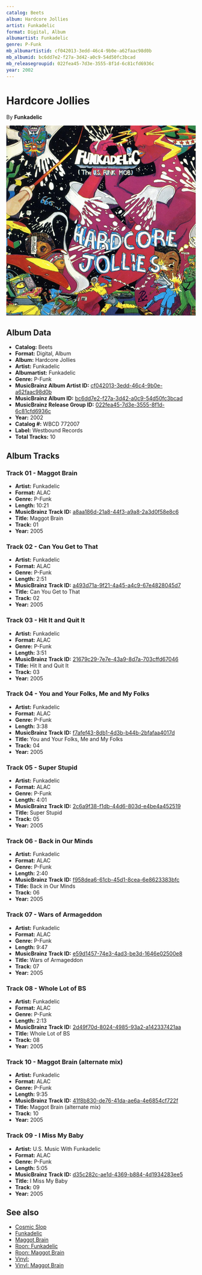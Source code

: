 ```yaml
---
catalog: Beets
album: Hardcore Jollies
artist: Funkadelic
format: Digital, Album
albumartist: Funkadelic
genre: P-Funk
mb_albumartistid: cf042013-3edd-46c4-9b0e-a62faac98d0b
mb_albumid: bc6dd7e2-f27a-3d42-a0c9-54d50fc3bcad
mb_releasegroupid: 022fea45-7d3e-3555-8f1d-6c81cfd6936c
year: 2002
---
```


# Hardcore Jollies

By **Funkadelic**

![](../../assets/beetscovers/Funkadelic-Hardcore_Jollies.jpg)

## Album Data

- **Catalog:** Beets
- **Format:** Digital, Album
- **Album:** Hardcore Jollies
- **Artist:** Funkadelic
- **Albumartist:** Funkadelic
- **Genre:** P-Funk
- **MusicBrainz Album Artist ID:** [cf042013-3edd-46c4-9b0e-a62faac98d0b](https://musicbrainz.org/artist/cf042013-3edd-46c4-9b0e-a62faac98d0b)
- **MusicBrainz Album ID:** [bc6dd7e2-f27a-3d42-a0c9-54d50fc3bcad](https://musicbrainz.org/release/bc6dd7e2-f27a-3d42-a0c9-54d50fc3bcad)
- **MusicBrainz Release Group ID:** [022fea45-7d3e-3555-8f1d-6c81cfd6936c](https://musicbrainz.org/release-group/022fea45-7d3e-3555-8f1d-6c81cfd6936c)
- **Year:** 2002
- **Catalog #:** WBCD 772007
- **Label:** Westbound Records
- **Total Tracks:** 10

## Album Tracks

### Track 01 - Maggot Brain

- **Artist:** Funkadelic
- **Format:** ALAC
- **Genre:** P-Funk
- **Length:** 10:21
- **MusicBrainz Track ID:** [a8aa186d-21a8-44f3-a9a8-2a3d0f58e8c6](https://musicbrainz.org/recording/a8aa186d-21a8-44f3-a9a8-2a3d0f58e8c6)
- **Title:** Maggot Brain
- **Track:** 01
- **Year:** 2005

### Track 02 - Can You Get to That

- **Artist:** Funkadelic
- **Format:** ALAC
- **Genre:** P-Funk
- **Length:** 2:51
- **MusicBrainz Track ID:** [a493d71a-9f21-4a45-a4c9-67e4828045d7](https://musicbrainz.org/recording/a493d71a-9f21-4a45-a4c9-67e4828045d7)
- **Title:** Can You Get to That
- **Track:** 02
- **Year:** 2005

### Track 03 - Hit It and Quit It

- **Artist:** Funkadelic
- **Format:** ALAC
- **Genre:** P-Funk
- **Length:** 3:51
- **MusicBrainz Track ID:** [21679c29-7e7e-43a9-8d7a-703cffd67046](https://musicbrainz.org/recording/21679c29-7e7e-43a9-8d7a-703cffd67046)
- **Title:** Hit It and Quit It
- **Track:** 03
- **Year:** 2005

### Track 04 - You and Your Folks, Me and My Folks

- **Artist:** Funkadelic
- **Format:** ALAC
- **Genre:** P-Funk
- **Length:** 3:38
- **MusicBrainz Track ID:** [f7afef43-8db1-4d3b-b44b-2bfafaa4017d](https://musicbrainz.org/recording/f7afef43-8db1-4d3b-b44b-2bfafaa4017d)
- **Title:** You and Your Folks, Me and My Folks
- **Track:** 04
- **Year:** 2005

### Track 05 - Super Stupid

- **Artist:** Funkadelic
- **Format:** ALAC
- **Genre:** P-Funk
- **Length:** 4:01
- **MusicBrainz Track ID:** [2c6a9f38-f1db-44d6-803d-e4be4a452519](https://musicbrainz.org/recording/2c6a9f38-f1db-44d6-803d-e4be4a452519)
- **Title:** Super Stupid
- **Track:** 05
- **Year:** 2005

### Track 06 - Back in Our Minds

- **Artist:** Funkadelic
- **Format:** ALAC
- **Genre:** P-Funk
- **Length:** 2:40
- **MusicBrainz Track ID:** [f958dea6-61cb-45d1-8cea-6e8623383bfc](https://musicbrainz.org/recording/f958dea6-61cb-45d1-8cea-6e8623383bfc)
- **Title:** Back in Our Minds
- **Track:** 06
- **Year:** 2005

### Track 07 - Wars of Armageddon

- **Artist:** Funkadelic
- **Format:** ALAC
- **Genre:** P-Funk
- **Length:** 9:47
- **MusicBrainz Track ID:** [e59d1457-74e3-4ad3-be3d-1646e02500e8](https://musicbrainz.org/recording/e59d1457-74e3-4ad3-be3d-1646e02500e8)
- **Title:** Wars of Armageddon
- **Track:** 07
- **Year:** 2005

### Track 08 - Whole Lot of BS

- **Artist:** Funkadelic
- **Format:** ALAC
- **Genre:** P-Funk
- **Length:** 2:13
- **MusicBrainz Track ID:** [2d49f70d-8024-4985-93a2-a142337421aa](https://musicbrainz.org/recording/2d49f70d-8024-4985-93a2-a142337421aa)
- **Title:** Whole Lot of BS
- **Track:** 08
- **Year:** 2005

### Track 10 - Maggot Brain (alternate mix)

- **Artist:** Funkadelic
- **Format:** ALAC
- **Genre:** P-Funk
- **Length:** 9:35
- **MusicBrainz Track ID:** [41f8b830-de76-41da-ae6a-4e6854cf722f](https://musicbrainz.org/recording/41f8b830-de76-41da-ae6a-4e6854cf722f)
- **Title:** Maggot Brain (alternate mix)
- **Track:** 10
- **Year:** 2005

### Track 09 - I Miss My Baby

- **Artist:** U.S. Music With Funkadelic
- **Format:** ALAC
- **Genre:** P-Funk
- **Length:** 5:05
- **MusicBrainz Track ID:** [d35c282c-ae1d-4369-b884-4d1934283ee5](https://musicbrainz.org/recording/d35c282c-ae1d-4369-b884-4d1934283ee5)
- **Title:** I Miss My Baby
- **Track:** 09
- **Year:** 2005


## See also

- [Cosmic Slop](Cosmic_Slop.md)
- [Funkadelic](Funkadelic.md)
- [Maggot Brain](Maggot_Brain.md)
- [Roon: Funkadelic](../../Roon/Funkadelic/Funkadelic.md)
- [Roon: Maggot Brain](../../Roon/Funkadelic/Maggot_Brain.md)
- [Vinyl: ](../../Vinyl/Funkadelic/Funkadelic.md)
- [Vinyl: Maggot Brain](../../Vinyl/Funkadelic/Maggot_Brain.md)
